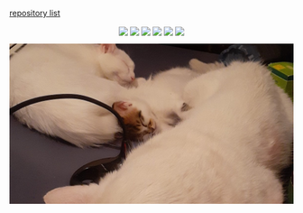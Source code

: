 [repository list](REPOS.md)
<p align="center">

<a href="https://github.com/YoraiLevi/ahk-autohotkeys">
<img align="center" src="https://github-readme-stats-one-theta-17.vercel.app/api/pin/?username=YoraiLevi&repo=ahk-autohotkeys&theme=github_dark&max_lines=2" /></a>
<a href="https://github.com/YoraiLevi/plotly_dash">
<img align="center" src="https://github-readme-stats-one-theta-17.vercel.app/api/pin/?username=YoraiLevi&repo=plotly_dash&theme=github_dark&max_lines=2" /></a>
<a href="https://github.com/YoraiLevi/Intro-to-NLP-236299-CS187">
<img align="center" src="https://github-readme-stats-one-theta-17.vercel.app/api/pin/?username=YoraiLevi&repo=Intro-to-NLP-236299-CS187&theme=github_dark&max_lines=2" /></a>
<a href="https://github.com/YoraiLevi/regedit.ps1">
<img align="center" src="https://github-readme-stats-one-theta-17.vercel.app/api/pin/?username=YoraiLevi&repo=regedit.ps1&theme=github_dark&max_lines=2" /></a>
<a href="https://github.com/YoraiLevi/winutil_tweaks_cli">
<img align="center" src="https://github-readme-stats-one-theta-17.vercel.app/api/pin/?username=YoraiLevi&repo=winutil_tweaks_cli&theme=github_dark&max_lines=2" /></a>
<a href="https://github.com/YoraiLevi/windows_registry_modifications">
<img align="center" src="https://github-readme-stats-one-theta-17.vercel.app/api/pin/?username=YoraiLevi&repo=windows_registry_modifications&theme=github_dark&max_lines=2" /></a>

![](resources/README/header_image.jpg)
</p>
